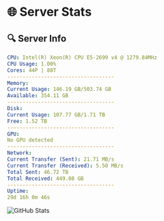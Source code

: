 # 🌐 Server Stats
## 🔍 Server Info
```yaml
CPU: Intel(R) Xeon(R) CPU E5-2699 v4 @ 1279.84MHz
CPU Usage: 1.00%
Cores: 44P | 88T
-----------------------------------
Memory:
Current Usage: 146.19 GB/503.74 GB
Available: 354.11 GB
-----------------------------------
Disk:
Current Usage: 107.77 GB/1.71 TB
Free: 1.52 TB
-----------------------------------
GPU:
No GPU detected
-----------------------------------
Network:
Current Transfer (Sent): 21.71 MB/s
Current Transfer (Received): 5.50 MB/s
Total Sent: 46.72 TB
Total Received: 449.08 GB
-----------------------------------
Uptime:
29d 16h 0m 46s
```
![GitHub Stats](https://img.shields.io/badge/Updated-2025-04-06_13:23:35-blue)